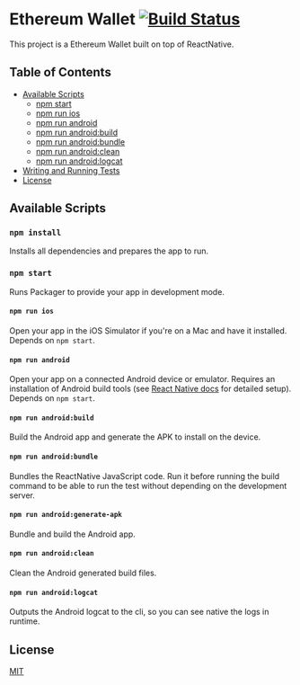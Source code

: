 # Ethereum Wallet [![Build Status](https://travis-ci.org/fmsouza/ethereum-wallet.svg?branch=master)](https://travis-ci.org/fmsouza/ethereum-wallet)

This project is a Ethereum Wallet built on top of ReactNative.

## Table of Contents

* [Available Scripts](#available-scripts)
  * [npm start](#npm-start)
  * [npm run ios](#npm-run-ios)
  * [npm run android](#npm-run-android)
  * [npm run android:build](#npm-run-android-build)
  * [npm run android:bundle](#npm-run-android-bundle)
  * [npm run android:clean](#npm-run-android-clean)
  * [npm run android:logcat](#npm-run-android-logcat)
* [Writing and Running Tests](#writing-and-running-tests)
* [License](#license)

## Available Scripts

### `npm install`

Installs all dependencies and prepares the app to run.

### `npm start`

Runs Packager to provide your app in development mode.

#### `npm run ios`

Open your app in the iOS Simulator if you're on a Mac and have it installed. Depends on `npm start`.

#### `npm run android`

Open your app on a connected Android device or emulator. Requires an installation of Android build tools (see [React Native docs](https://facebook.github.io/react-native/docs/getting-started.html) for detailed setup). Depends on `npm start`.

#### `npm run android:build`

Build the Android app and generate the APK to install on the device.

#### `npm run android:bundle`

Bundles the ReactNative JavaScript code. Run it before running the build command to be able to run the test without depending on the development server.

#### `npm run android:generate-apk`

Bundle and build the Android app.

#### `npm run android:clean`

Clean the Android generated build files.

#### `npm run android:logcat`

Outputs the Android logcat to the cli, so you can see native the logs in runtime.

## License

[MIT](./LICENSE)
